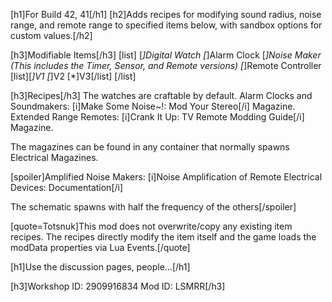 [h1]For Build 42, 41[/h1]
[h2]Adds recipes for modifying sound radius, noise range, and remote range to specified items below, with sandbox options for custom values.[/h2]

[h3]Modifiable Items[/h3]
[list]
[*]Digital Watch
[*]Alarm Clock
[*]Noise Maker (This includes the Timer, Sensor, and Remote versions)
[*]Remote Controller [list][*]V1 [*]V2 [*]V3[/list]
[/list]

[h3]Recipes[/h3]
The watches are craftable by default.
Alarm Clocks and Soundmakers: [i]Make Some Noise~!: Mod Your Stereo[/i] Magazine.
Extended Range Remotes: [i]Crank It Up: TV Remote Modding Guide[/i] Magazine.

The magazines can be found in any container that normally spawns Electrical Magazines.

[spoiler]Amplified Noise Makers: [i]Noise Amplification of Remote Electrical Devices: Documentation[/i]

The schematic spawns with half the frequency of the others[/spoiler]

[quote=Totsnuk]This mod does not overwrite/copy any existing item recipes. 
The recipes directly modify the item itself and the game loads the modData properties via Lua Events.[/quote]

[h1]Use the discussion pages, people...[/h1]

[h3]Workshop ID: 2909916834
Mod ID: LSMRR[/h3]